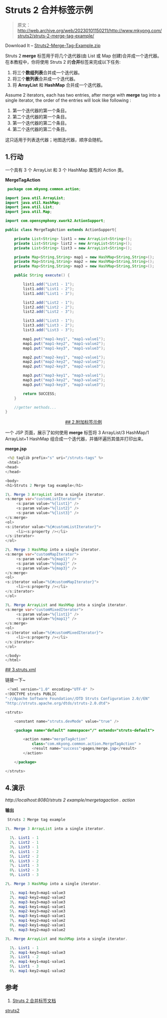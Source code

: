 # Struts 2 合并标签示例

> 原文：<http://web.archive.org/web/20230101150211/http://www.mkyong.com/struts2/struts-2-merge-tag-example/>

Download It – [Struts2-Merge-Tag-Example.zip](http://web.archive.org/web/20190220094418/http://www.mkyong.com/wp-content/uploads/2010/07/Struts2-Merge-Tag-Example.zip)

Struts 2 **merge** 标签用于将几个迭代器(由 List 或 Map 创建)合并成一个迭代器。在本教程中，你将使用 Struts 2 的**合并**标签来完成以下任务:

1.  将三个**数组列表**合并成一个迭代器。
2.  将三个**散列表**合并成一个迭代器。
3.  将 **ArrayList** 和 **HashMap** 合并成一个迭代器。

Assume 2 iterators, each has two entries, after merge with **merge** tag into a single iterator, the order of the entries will look like following :

1.  第一个迭代器的第一个条目。
2.  第二个迭代器的第一个条目。
3.  第一个迭代器的第二个条目。
4.  第二个迭代器的第二个条目。

这只适用于列表迭代器；地图迭代器，顺序会随机。

## 1.行动

一个具有 3 个 ArrayList 和 3 个 HashMap 属性的 Action 类。

**MergeTagAction**

```java
 package com.mkyong.common.action;

import java.util.ArrayList;
import java.util.HashMap;
import java.util.List;
import java.util.Map;

import com.opensymphony.xwork2.ActionSupport;

public class MergeTagAction extends ActionSupport{

	private List<String> list1 = new ArrayList<String>();
	private List<String> list2 = new ArrayList<String>();
	private List<String> list3 = new ArrayList<String>();

	private Map<String,String> map1 = new HashMap<String,String>();
	private Map<String,String> map2 = new HashMap<String,String>();
	private Map<String,String> map3 = new HashMap<String,String>();

	public String execute() {

		list1.add("List1 - 1");
		list1.add("List1 - 2");
		list1.add("List1 - 3");

		list2.add("List2 - 1");
		list2.add("List2 - 2");
		list2.add("List2 - 3");

		list3.add("List3 - 1");
		list3.add("List3 - 2");
		list3.add("List3 - 3");

		map1.put("map1-key1", "map1-value1");
		map1.put("map1-key2", "map1-value2");
		map1.put("map1-key3", "map1-value3");

		map2.put("map2-key1", "map2-value1");
		map2.put("map2-key2", "map2-value2");
		map2.put("map2-key3", "map2-value3");

		map3.put("map3-key1", "map3-value1");
		map3.put("map3-key2", "map3-value2");
		map3.put("map3-key3", "map3-value3");

		return SUCCESS;
	}

	//getter methods...
} 
```

 <ins class="adsbygoogle" style="display:block; text-align:center;" data-ad-format="fluid" data-ad-layout="in-article" data-ad-client="ca-pub-2836379775501347" data-ad-slot="6894224149">## 2.附加标签示例

一个 JSP 页面，展示了如何使用 **merge** 标签将 3 ArrayList/3 HashMap/1 ArrayList+1 HashMap 组合成一个迭代器，并循环遍历其值并打印出来。

**merge.jsp**

```java
 <%@ taglib prefix="s" uri="/struts-tags" %>
 <html>
<head>
</head>

<body>
<h1>Struts 2 Merge tag example</h1>

1\. Merge 3 ArrayList into a single iterator.
<s:merge var="customListIterator">
     <s:param value="%{list1}" />
     <s:param value="%{list2}" />
     <s:param value="%{list3}" />
</s:merge>
<ol>
<s:iterator value="%{#customListIterator}">
     <li><s:property /></li>
</s:iterator>
</ol>

2\. Merge 3 HashMap into a single iterator.
<s:merge var="customMapIterator">
     <s:param value="%{map1}" />
     <s:param value="%{map2}" />
     <s:param value="%{map3}" />
</s:merge>
<ol>
<s:iterator value="%{#customMapIterator}">
     <li><s:property /></li>
</s:iterator>
</ol>

3\. Merge ArrayList and HashMap into a single iterator.
<s:merge var="customMixedIterator">
     <s:param value="%{list1}" />
     <s:param value="%{map1}" />
</s:merge>
<ol>
<s:iterator value="%{#customMixedIterator}">
     <li><s:property /></li>
</s:iterator>
</ol>

</body>
</html> 
```

 <ins class="adsbygoogle" style="display:block" data-ad-client="ca-pub-2836379775501347" data-ad-slot="8821506761" data-ad-format="auto" data-ad-region="mkyongregion">## 3.struts.xml

链接一下~

```java
 <?xml version="1.0" encoding="UTF-8" ?>
<!DOCTYPE struts PUBLIC
"-//Apache Software Foundation//DTD Struts Configuration 2.0//EN"
"http://struts.apache.org/dtds/struts-2.0.dtd">

<struts>

 	<constant name="struts.devMode" value="true" />

	<package name="default" namespace="/" extends="struts-default">

		<action name="mergeTagAction" 
			class="com.mkyong.common.action.MergeTagAction" >
			<result name="success">pages/merge.jsp</result>
		</action>

	</package>

</struts> 
```

## 4.演示

*http://localhost:8080/struts 2 example/mergetagaction . action*

**输出**

```java
 Struts 2 Merge tag example

1\. Merge 3 ArrayList into a single iterator.

  1\. List1 - 1
  2\. List2 - 1
  3\. List3 - 1
  4\. List1 - 2
  5\. List2 - 2
  6\. List3 - 2
  7\. List1 - 3
  8\. List2 - 3
  9\. List3 - 3

2\. Merge 3 HashMap into a single iterator.

  1\. map1-key3=map1-value3
  2\. map2-key2=map2-value2
  3\. map3-key3=map3-value3
  4\. map1-key1=map1-value1
  5\. map2-key3=map2-value3
  6\. map3-key1=map3-value1
  7\. map1-key2=map1-value2
  8\. map2-key1=map2-value1
  9\. map3-key2=map3-value2

3\. Merge ArrayList and HashMap into a single iterator.

  1\. List1 - 1
  2\. map1-key3=map1-value3
  3\. List1 - 2
  4\. map1-key1=map1-value1
  5\. List1 - 3
  6\. map1-key2=map1-value2 
```

## 参考

1.  [Struts 2 合并标签文档](http://web.archive.org/web/20190220094418/http://struts.apache.org/2.1.8/docs/merge.html)

[struts2](http://web.archive.org/web/20190220094418/http://www.mkyong.com/tag/struts2/)







